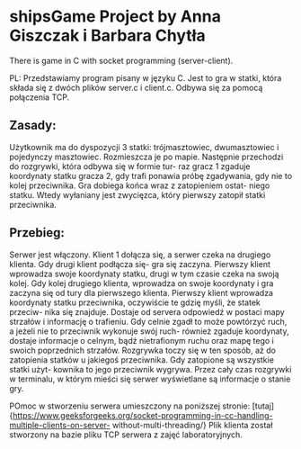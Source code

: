 # shipsGame Project by Anna Giszczak i Barbara Chytła
There is game in C with socket programming (server-client).

PL:
Przedstawiamy program pisany w języku C. Jest to gra w statki, która składa się z
dwóch plików server.c i client.c. Odbywa się za pomocą połączenia TCP.

## Zasady:
Użytkownik ma do dyspozycji 3 statki: trójmasztowiec, dwumasztowiec i pojedynczy
masztowiec. Rozmieszcza je po mapie. Następnie przechodzi do rozgrywki, która odbywa
się w formie tur- raz gracz 1 zgaduje koordynaty statku gracza 2, gdy trafi ponawia próbę
zgadywania, gdy nie to kolej przeciwnika. Gra dobiega końca wraz z zatopieniem ostat-
niego statku. Wtedy wyłaniany jest zwycięzca, który pierwszy zatopił statki przeciwnika.

## Przebieg:
Serwer jest włączony. Klient 1 dołącza się, a serwer czeka na drugiego klienta. Gdy
drugi klient podłącza się- gra się zaczyna. Pierwszy klient wprowadza swoje koordynaty
statku, drugi w tym czasie czeka na swoją kolej. Gdy kolej drugiego klienta, wprowadza
on swoje koordynaty i gra zaczyna się od tury dla pierwszego klienta. Pierwszy klient
wprowadza koordynaty statku przeciwnika, oczywiście te gdzię myśli, że statek przeciw-
nika się znajduje. Dostaje od servera odpowiedź w postaci mapy strzałów i informację o
trafieniu. Gdy celnie zgadł to może powtórzyć ruch, a jeżeli nie to przeciwnik wykonuje
swój ruch- również zgaduje koordynaty, dostaje informacje o celnym, bądź nietrafionym
ruchu oraz mapę tego i swoich poprzednich strzałów. Rozgrywka toczy się w ten sposób,
aż do zatopienia statków u jakiegoś przeciwnika. Gdy zatopione są wszystkie statki użyt-
kownika to jego przeciwnik wygrywa. Przez cały czas rozgrywki w terminalu, w którym
mieści się serwer wyświetlane są informacje o stanie gry.

POmoc w stworzeniu serwera umieszczony na poniższej stronie:
[tutaj]{https://www.geeksforgeeks.org/socket-programming-in-cc-handling-multiple-clients-on-server-
without-multi-threading/}
Plik klienta został stworzony na bazie pliku TCP serwera z zajęć laboratoryjnych.
